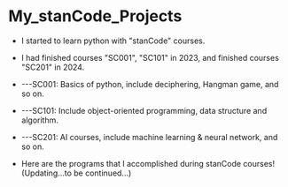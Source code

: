 # My_stanCode_Projects

- I started to learn python with "stanCode" courses.
- I had finished courses "SC001", "SC101" in 2023, and finished courses "SC201" in 2024.
- ---SC001: Basics of python, include deciphering, Hangman game, and so on.
- ---SC101: Include object-oriented programming, data structure and algorithm.
- ---SC201: AI courses, include machine learning & neural network, and so on.
  
- Here are the programs that I accomplished during stanCode courses! (Updating...to be continued...)
